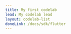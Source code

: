 ```yaml
---
title: My first codelab
lead: My codelab lead
layout: codelab-list
doneLink: /docs/sdk/flutter
---
```

